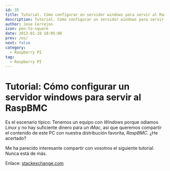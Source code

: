 ```yaml
---
id: 35
title: Tutorial. Cómo configurar un servidor windows para servir al RaspBMC
description: Tutorial. Cómo configurar un servidor windows para servir al RaspBMC
author: Jose Cerrejon
icon: pen-to-square
date: 2013-01-18 10:05:00
prev: /es/
next: false
category:
  - Raspberry PI
tag:
  - Raspberry PI
---
```


# Tutorial: Cómo configurar un servidor windows para servir al RaspBMC

Es el escenario típico: Tenemos un equipo con *Windows* porque odiamos *Linux* y no hay suficiente dinero para un *iMac*, así que queremos compartir el contenido de este PC con nuestra distribución favorita, *RaspBMC*. ¿He acertado?

Me ha parecido interesante compartir con vosotros el siguiente tutorial. Nunca está de más.

Enlace: [stackexchange.com](http://raspberrypi.stackexchange.com/questions/4536/how-do-i-set-up-a-windows-nfs-server-to-serve-my-media-to-raspbmc-tutorial)